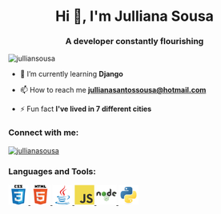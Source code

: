 <h1 align="center">Hi 👋, I'm Julliana Sousa</h1>
<h3 align="center">A developer constantly flourishing</h3>

<p align="left"> <img src="https://komarev.com/ghpvc/?username=julliansousa&label=Profile%20views&color=0e75b6&style=flat" alt="julliansousa" /> </p>

- 🌱 I’m currently learning **Django**

- 📫 How to reach me **jullianasantossousa@hotmail.com**

- ⚡ Fun fact **I've lived in 7 different cities**

<h3 align="left">Connect with me:</h3>
<p align="left">
<a href="https://linkedin.com/in/jullianasousa" target="blank"><img align="center" src="https://cdn.jsdelivr.net/npm/simple-icons@3.0.1/icons/linkedin.svg" alt="jullianasousa" height="30" width="40" /></a>
</p>

<h3 align="left">Languages and Tools:</h3>
<p align="left"> <a href="https://www.w3schools.com/css/" target="_blank"> <img src="https://raw.githubusercontent.com/devicons/devicon/master/icons/css3/css3-original-wordmark.svg" alt="css3" width="40" height="40"/> </a> <a href="https://www.w3.org/html/" target="_blank"> <img src="https://raw.githubusercontent.com/devicons/devicon/master/icons/html5/html5-original-wordmark.svg" alt="html5" width="40" height="40"/> </a> <a href="https://www.java.com" target="_blank"> <img src="https://raw.githubusercontent.com/devicons/devicon/master/icons/java/java-original.svg" alt="java" width="40" height="40"/> </a> <a href="https://developer.mozilla.org/en-US/docs/Web/JavaScript" target="_blank"> <img src="https://raw.githubusercontent.com/devicons/devicon/master/icons/javascript/javascript-original.svg" alt="javascript" width="40" height="40"/> </a> <a href="https://nodejs.org" target="_blank"> <img src="https://raw.githubusercontent.com/devicons/devicon/master/icons/nodejs/nodejs-original-wordmark.svg" alt="nodejs" width="40" height="40"/> </a> <a href="https://www.python.org" target="_blank"> <img src="https://raw.githubusercontent.com/devicons/devicon/master/icons/python/python-original.svg" alt="python" width="40" height="40"/> </a> </p>

